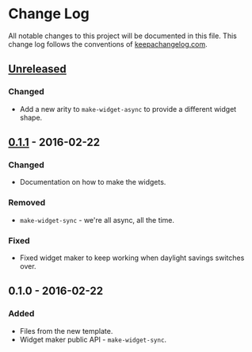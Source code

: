 # Change Log
All notable changes to this project will be documented in this file. This change log follows the conventions of [keepachangelog.com](http://keepachangelog.com/).

## [Unreleased]
### Changed
- Add a new arity to `make-widget-async` to provide a different widget shape.

## [0.1.1] - 2016-02-22
### Changed
- Documentation on how to make the widgets.

### Removed
- `make-widget-sync` - we're all async, all the time.

### Fixed
- Fixed widget maker to keep working when daylight savings switches over.

## 0.1.0 - 2016-02-22
### Added
- Files from the new template.
- Widget maker public API - `make-widget-sync`.

[Unreleased]: https://github.com/your-name/arbsqrt/compare/0.1.1...HEAD
[0.1.1]: https://github.com/your-name/arbsqrt/compare/0.1.0...0.1.1
